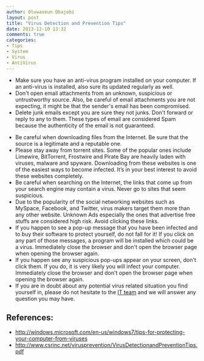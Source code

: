 ```yaml
---
author: Oluwaseun Obajobi
layout: post
title: "Virus Detection and Prevention Tips"
date: 2013-12-10 13:32
comments: true
categories:
- Tips
- System
- Virus
- AntiVirus
---
```


* Make sure you have an anti-virus program installed on your computer. If an anti-virus is installed, also sure its updated regularly as well.
* Don't open email attachments from an unknown, suspicious or untrustworthy source. Also, be careful of email attachments you are not expecting, it might be that the sender's email has been compromised.
* Delete junk emails except you are sure they not junks. Don't forward or reply to any to them. These types of email are
considered Spam because the authenticity of the email is not guaranteed.
<!-- more -->
* Be careful when downloading files from the Internet. Be sure that the source is a legitimate and a reputable one.
* Please stay away from torrent sites. Some of the popular ones include Limewire, BitTorrent, Frostwire and Pirate Bay are heavily laden with viruses, malware and spyware. Downloading from these websites is one of the easiest ways to become infected. It’s in your best interest to avoid these websites completely.
* Be careful when searching on the Internet, the links that come up from your search engine may contain a virus. Never go to sites that seem suspicious.
* Due to the popularity of the social networking websites such as MySpace, Facebook, and Twitter, virus makers target them more than any other website. Unknown Ads especially the ones that advertise free stuffs are considered high risk. Avoid clicking these links.
* If you happen to see a pop-up message that you have been infected and to buy their software to protect yourself, do not fall for it! If you click on any part of those messages, a program will be installed which could be a virus. Immediately close the browser and don't open the browser page when opening the browser again.
* If you happen see any suspicious pop-ups appear on your screen, don't click them. If you do, it is very likely you will infect your computer. Immediately close the browser and don't open the browser page when opening the browser again.
* If you are in doubt about any potential virus related situation you find yourself in, please do not hesitate to the [IT team](mailto:it@namshi.com) and we will answer any question you may have.


## References:
* http://windows.microsoft.com/en-us/windows7/tips-for-protecting-your-computer-from-viruses
* http://www.csrinc.net/virusprevention/VirusDetectionandPreventionTips.pdf